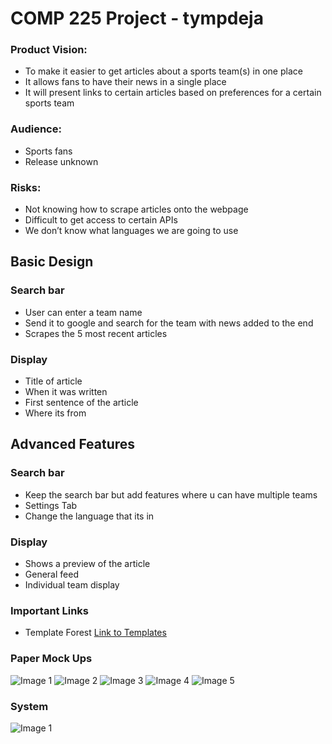COMP 225 Project - tympdeja
======================================================

### Product Vision:
* To make it easier to get articles about a sports team(s) in one place
* It allows fans to have their news in a single place
* It will present links to certain articles based on preferences for a certain sports team
### Audience: 
* Sports fans
* Release unknown
### Risks:
* Not knowing how to scrape articles onto the webpage
* Difficult to get access to certain APIs
* We don’t know what languages we are going to use

## Basic Design

### Search bar
* User can enter a team name
* Send it to google and search for the team with news added to the end
* Scrapes the 5 most recent articles

### Display
* Title of article
* When it was written
* First sentence of the article
* Where its from

## Advanced Features

### Search bar
* Keep the search bar but add features where u can have multiple teams
* Settings Tab
* Change the language that its in

### Display
* Shows a preview of the article
* General feed
* Individual team display

### Important Links

* Template Forest
[Link to Templates](https://themeforest.net/category/site-templates/admin-templates)


### Paper Mock Ups
![Image 1](images/paper_mockups/1.jpg)
![Image 2](images/paper_mockups/2.jpg)
![Image 3](images/paper_mockups/3.jpg)
![Image 4](images/paper_mockups/4.jpg)
![Image 5](images/paper_mockups/5.jpg)

### System
![Image 1](images/system/1.jpg)
